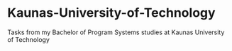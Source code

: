 # Kaunas-University-of-Technology

Tasks from my Bachelor of Program Systems studies at Kaunas University of Technology
